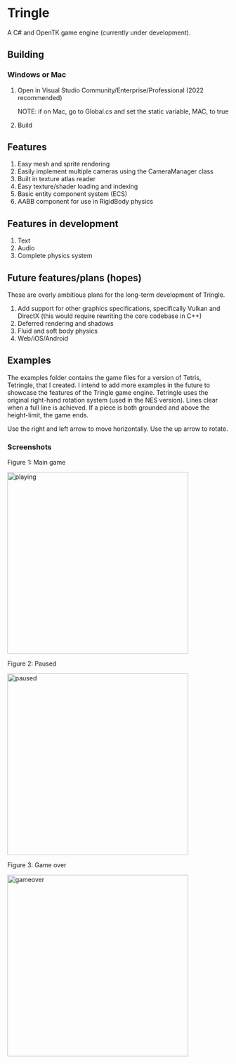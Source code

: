 # Tringle
A C# and OpenTK game engine (currently under development).

<h2>Building</h2>

<h3>Windows or Mac</h3>

<ol>
<li>Open in Visual Studio Community/Enterprise/Professional (2022 recommended)
<p>NOTE: if on Mac, go to Global.cs and set the static variable, MAC, to true</p>
</li>
<li>Build</li>
</ol>

<h2>Features</h2>

<ol>
<li>Easy mesh and sprite rendering</li>
<li>Easily implement multiple cameras using the CameraManager class</li>
<li>Built in texture atlas reader</li>
<li>Easy texture/shader loading and indexing</li>
<li>Basic entity component system (ECS)</li>
<li>AABB component for use in RigidBody physics</li>
</ol>

<h2>Features in development</h2>

<ol>
<li>Text</li>
<li>Audio</li>
<li>Complete physics system</li>
</ol>

<h2>Future features/plans (hopes)</h2>

These are overly ambitious plans for the long-term development of Tringle.

<ol>
<li>Add support for other graphics specifications, specifically Vulkan and DirectX (this would require rewriting the core codebase in C++)</li>
<li>Deferred rendering and shadows</li>
<li>Fluid and soft body physics</li>
<li>Web/iOS/Android</li>
</ol>

<h2>Examples</h2>

The examples folder contains the game files for a version of Tetris, Tetringle, that I created. I intend to add more examples in the future to showcase the features of the Tringle game engine.
Tetringle uses the original right-hand rotation system (used in the NES version). Lines clear when a full line is achieved. If a piece is both grounded and above the height-limit, the game ends.

Use the right and left arrow to move horizontally.
Use the up arrow to rotate.

<h3>Screenshots</h3>

Figure 1: Main game

<img width="412" alt="playing" src="https://user-images.githubusercontent.com/105574500/190833302-34b00258-fd2f-4091-88dc-15dd54e3dec8.png">

Figure 2: Paused

<img width="412" alt="paused" src="https://user-images.githubusercontent.com/105574500/190833306-36d538cc-219e-4830-8985-47c23eb74294.png">

Figure 3: Game over

<img width="412" alt="gameover" src="https://user-images.githubusercontent.com/105574500/190833310-57f99ff5-ebb4-4df1-8723-7a64529b3792.png">
